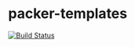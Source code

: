 # packer-templates

[![Build Status](https://travis-ci.org/dtrussel/packer-templates.svg?branch=master)](https://travis-ci.org/dtrussel/packer-templates)
